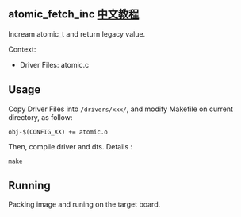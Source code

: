 atomic_fetch_inc [中文教程](https://biscuitos.github.io/blog/ATOMIC_atomic_fetch_inc/)
----------------------------------

Incream atomic_t and return legacy value.

Context:

* Driver Files: atomic.c

## Usage

Copy Driver Files into `/drivers/xxx/`, and modify Makefile on current 
directory, as follow:

```
obj-$(CONFIG_XX) += atomic.o
```

Then, compile driver and dts. Details :

```
make
```

## Running

Packing image and runing on the target board.
